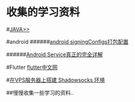 # 收集的学习资料
#[JAVA>>](https://github.com/wangHwYD/study/tree/master/java)



#android
######[android signingConfigs打包配置](https://www.jianshu.com/p/62ac145ee0ad)

######[Android Service真正的完全详解](https://github.com/wangHwYD/study/blob/master/java/Service%E8%AF%A6%E8%A7%A3.md)






#Flutter
[flutter中文网](https://flutterchina.club/)

#[在VPS服务器上搭建 Shadowsocks 环境](https://github.com/wangHwYD/study/blob/master/%E5%9C%A8VPS%E6%9C%8D%E5%8A%A1%E5%99%A8%E4%B8%8A%E6%90%AD%E5%BB%BA%20Shadowsocks%20%E7%8E%AF%E5%A2%83.md) 



##慢慢收集一些学习的资料..